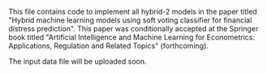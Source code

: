 This file contains code to implement all hybrid-2 models in the paper titled "Hybrid machine learning models using soft voting classifier for financial distress prediction". This paper was conditionally accepted at the Springer book titled "Artificial Intelligence and Machine Learning for Econometrics: Applications, Regulation and Related Topics" (forthcoming).

The input data file will be uploaded soon.
